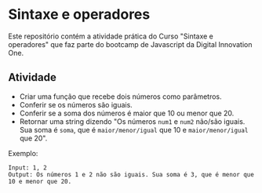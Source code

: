 # Sintaxe e operadores
Este repositório contém a atividade prática do Curso "Sintaxe e operadores" que faz parte do bootcamp de Javascript da Digital Innovation One.

<h2>Atividade </h2>

* Criar uma função que recebe dois números como parâmetros.
* Conferir se os números são iguais.
* Conferir se a soma dos números é maior que 10 ou menor que 20.
* Retornar uma string dizendo "Os números `num1` e `num2` não/são iguais. Sua soma é `soma`, que é `maior/menor/igual` que 10 e `maior/menor/igual` que 20".

Exemplo:

```
Input: 1, 2
Output: Os números 1 e 2 não são iguais. Sua soma é 3, que é menor que 10 e menor que 20.
```

